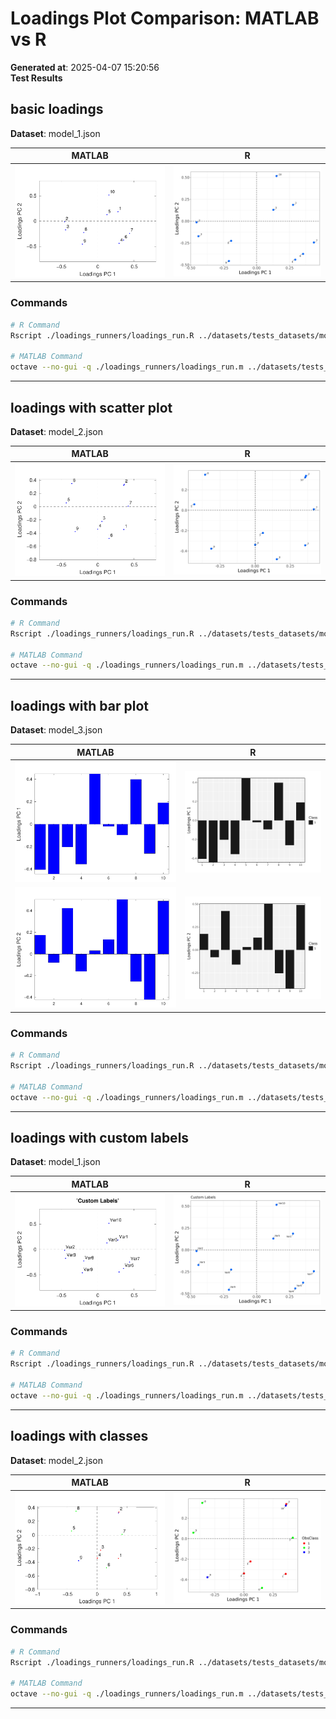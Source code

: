 # Loadings Plot Comparison: MATLAB vs R

**Generated at**: 2025-04-07 15:20:56  
**Test Results**  

## basic loadings

**Dataset**: model_1.json

| MATLAB | R |
|--------|---|
| ![MATLAB Plot 1](loadings_1_matlab_basic_loadings.png) | ![R Plot 1](loadings_1_r_basic_loadings.png) |

### Commands
```bash
# R Command
Rscript ./loadings_runners/loadings_run.R ../datasets/tests_datasets/model_1.json

# MATLAB Command
octave --no-gui -q ./loadings_runners/loadings_run.m ../datasets/tests_datasets/model_1.json
```

---

## loadings with scatter plot

**Dataset**: model_2.json

| MATLAB | R |
|--------|---|
| ![MATLAB Plot 1](loadings_1_matlab_loadings_with_scatter_plot.png) | ![R Plot 1](loadings_1_r_loadings_with_scatter_plot.png) |

### Commands
```bash
# R Command
Rscript ./loadings_runners/loadings_run.R ../datasets/tests_datasets/model_2.json PlotType Scatter

# MATLAB Command
octave --no-gui -q ./loadings_runners/loadings_run.m ../datasets/tests_datasets/model_2.json PlotType Scatter
```

---

## loadings with bar plot

**Dataset**: model_3.json

| MATLAB | R |
|--------|---|
| ![MATLAB Plot 1](loadings_1_matlab_loadings_with_bar_plot.png) | ![R Plot 1](loadings_1_r_loadings_with_bar_plot.png) |
| ![MATLAB Plot 2](loadings_2_matlab_loadings_with_bar_plot.png) | ![R Plot 2](loadings_2_r_loadings_with_bar_plot.png) |

### Commands
```bash
# R Command
Rscript ./loadings_runners/loadings_run.R ../datasets/tests_datasets/model_3.json PlotType Bars

# MATLAB Command
octave --no-gui -q ./loadings_runners/loadings_run.m ../datasets/tests_datasets/model_3.json PlotType Bars
```

---

## loadings with custom labels

**Dataset**: model_1.json

| MATLAB | R |
|--------|---|
| ![MATLAB Plot 1](loadings_1_matlab_loadings_with_custom_labels.png) | ![R Plot 1](loadings_1_r_loadings_with_custom_labels.png) |

### Commands
```bash
# R Command
Rscript ./loadings_runners/loadings_run.R ../datasets/tests_datasets/model_1.json VarsLabel c('Var1','Var2','Var3','Var4','Var5','Var6','Var7','Var8','Var9','Var10') Title Custom Labels

# MATLAB Command
octave --no-gui -q ./loadings_runners/loadings_run.m ../datasets/tests_datasets/model_1.json VarsLabel {'Var1';'Var2';'Var3';'Var4';'Var5';'Var6';'Var7';'Var8';'Var9';'Var10'} Title 'Custom Labels'
```

---

## loadings with classes

**Dataset**: model_2.json

| MATLAB | R |
|--------|---|
| ![MATLAB Plot 1](loadings_1_matlab_loadings_with_classes.png) | ![R Plot 1](loadings_1_r_loadings_with_classes.png) |

### Commands
```bash
# R Command
Rscript ./loadings_runners/loadings_run.R ../datasets/tests_datasets/model_2.json classes c(1,1,1,1,2,2,2,2,3,3) Color hsv

# MATLAB Command
octave --no-gui -q ./loadings_runners/loadings_run.m ../datasets/tests_datasets/model_2.json VarsClass [1;1;1;1;2;2;2;2;3;3] Color 'hsv'
```

---

